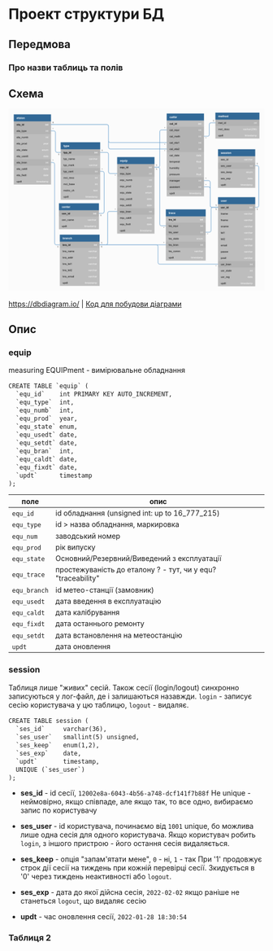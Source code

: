 # Проект структури БД

## Передмова

### Про назви таблиць та полів

## Схема

![medb.png](medb.png "Схема MEdb")

<https://dbdiagram.io/> | [Код для побудови діаграми](dbdiagram_code)

## Опис

### equip

measuring EQUIPment - вимірювальне обладнання

```mysql
CREATE TABLE `equip` (
  `equ_id`    int PRIMARY KEY AUTO_INCREMENT,
  `equ_type`  int,
  `equ_numb`  int,
  `equ_prod`  year,
  `equ_state` enum,
  `equ_usedt` date,
  `equ_setdt` date,
  `equ_bran`  int,
  `equ_caldt` date,
  `equ_fixdt` date,
  `updt`      timestamp
);
```

| поле | опис |
| -----| ---- |
| `equ_id`     | id обладнання (unsigned int: up to 16_777_215) |
| `equ_type`   | id > назва обладнання, маркировка |
| `equ_num`    | заводський номер |
| `equ_prod`   | рік випуску |
| `equ_state`  | Основний/Резервний/Виведений з експлуатації |
| `equ_trace`  | простежуваність до еталону ? - тут, чи у equ? "traceability" |
| `equ_branch` | id метео-станції (замовник) |
| `equ_usedt`  | дата введення в експлуатацію |
| `equ_caldt`  | дата калібрування |
| `equ_fixdt`  | дата останнього ремонту |
| `equ_setdt`  | дата встановлення на метеостанцію |
| `updt`       | дата оновлення |


### session

Таблиця лише "живих" сесій. Також сесії (login/logout) синхронно записуються у лог-файл, де і залишаються назавжди.
`login` - записує сесію користувача у цю таблицю, `logout` - видаляє.

```mysql
CREATE TABLE session (
  `ses_id`     varchar(36),
  `ses_user`   smallint(5) unsigned,
  `ses_keep`   enum(1,2),
  `ses_exp`    date,
  `updt`       timestamp,
  UNIQUE (`ses_user`)
);
```
- **ses_id** - id сесії, `12002e8a-6043-4b56-a748-dcf141f7b88f`
Не unique - неймовірно, якщо співпаде, але якщо так, то все одно, вибираємо запис по користувачу

- **ses_user** - id користувача, починаємо від `1001`
unique, бо можлива лише одна сесія для одного користувача. Якщо користувач робить `login`, з іншого пристрою - його остання сесія видаляється.

- **ses_keep** - опція "запам'ятати мене", `0` - ні, `1` - так
При '1' продовжує строк дії сесії на тиждень при кожній перевірці сесії. Зкидується в '0' через тиждень неактивності або `logout`.

- **ses_exp** - дата до якої дійсна сесія, `2022-02-02`
якщо раніше не станеться `logout`, що видаляє сесію

- **updt** - час оновлення сесії, `2022-01-28 18:30:54`



### Таблиця 2

